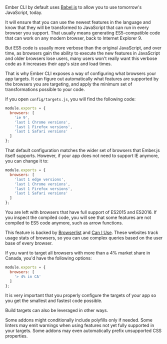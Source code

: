 Ember CLI by default uses [Babel.js](https://babeljs.io/) to allow you to use tomorrow's JavaScript, today.

It will ensure that you can use the newest features in the language and know that they will be transformed to JavaScript that can run in every browser you support.
That usually means generating ES5-compatible code that can work on any modern browser, back to Internet Explorer 9.

But ES5 code is usually more verbose than the original JavaScript, and over time, as browsers gain the ability to execute the new features in JavaScript and older browsers lose users, many users won't really want this verbose code as it increases their app's size and load times.

That is why Ember CLI exposes a way of configuring what browsers your app targets.
It can figure out automatically what features are supported by the browsers you are targeting,
and apply the minimum set of transformations possible to your code.

If you open `config/targets.js`, you will find the following code:

```javascript {data-filename="config/targets.js"}
module.exports = {
  browsers: [
    'ie 9',
    'last 1 Chrome versions',
    'last 1 Firefox versions',
    'last 1 Safari versions'
  ]
};
```

That default configuration matches the wider set of browsers that Ember.js itself supports.
However, if your app does not need to support IE anymore, you can change it to:

```javascript {data-filename="config/targets.js"}
module.exports = {
  browsers: [
    'last 1 edge versions',
    'last 1 Chrome versions',
    'last 1 Firefox versions',
    'last 1 Safari versions'
  ]
};
```

You are left with browsers that have full support of ES2015 and ES2016.
If you inspect the compiled code, you will see that some features are not compiled to ES5 code anymore, such as arrow functions.

This feature is backed by [Browserlist](https://github.com/ai/browserslist) and [Can I Use](http://caniuse.com/).
These websites track usage stats of browsers, so you can use complex queries based on the user base of every browser.

If you want to target all browsers with more than a 4% market share in Canada,
you'd have the following options:

```javascript {data-filename="config/targets.js"}
module.exports = {
  browsers: [
    '> 4% in CA'
  ]
};
```

It is very important that you properly configure the targets of your app so you get the smallest and fastest code possible.

Build targets can also be leveraged in other ways.

Some addons might conditionally include polyfills only if needed.
Some linters may emit warnings when using features not yet fully supported in your targets.
Some addons may even automatically prefix unsupported CSS properties.
